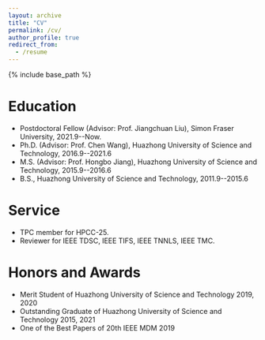 ```yaml
---
layout: archive
title: "CV"
permalink: /cv/
author_profile: true
redirect_from:
  - /resume
---
```


{% include base_path %}

Education
======
* Postdoctoral Fellow (Advisor: Prof. Jiangchuan Liu), Simon Fraser University, 2021.9--Now.
* Ph.D. (Advisor: Prof. Chen Wang), Huazhong University of Science and Technology, 2016.9--2021.6
* M.S. (Advisor: Prof. Hongbo Jiang), Huazhong University of Science and Technology, 2015.9--2016.6
* B.S., Huazhong University of Science and Technology, 2011.9--2015.6
  
Service 
======
* TPC member for HPCC-25.
* Reviewer for IEEE TDSC, IEEE TIFS, IEEE TNNLS, IEEE TMC.

Honors and Awards
======
* Merit Student of Huazhong University of Science and Technology	2019, 2020
* Outstanding Graduate of Huazhong University of Science and Technology 2015, 2021
* One of the Best Papers of 20th IEEE MDM 2019
